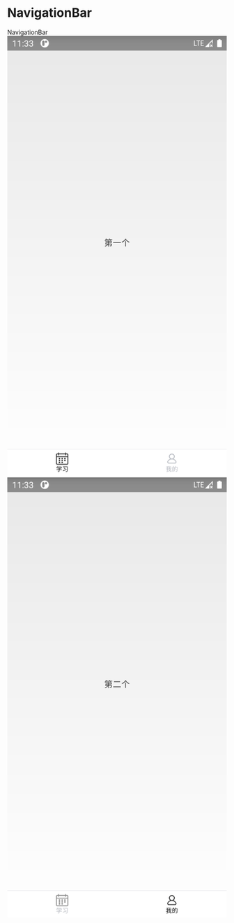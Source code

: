 # NavigationBar
 NavigationBar
![image](https://github.com/Yoshino144/NavigationBar/blob/master/device-2020-06-12-193331.png)
![image](https://github.com/Yoshino144/NavigationBar/blob/master/device-2020-06-12-193356.png)
